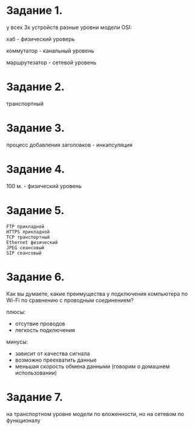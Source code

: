 # Задание 1.

у всех 3х устройств разные уровни модели OSI:

хаб - физический уроверь

коммутатор - канальный уровень

маршрутезатор - сетевой уровень

# Задание 2.

транспортный

# Задание 3.

процесс добавления заголовков - инкапсуляция

# Задание 4.

100 м. - физический уровень

# Задание 5.

    FTP прикладной
    HTTPS прикладной
    TCP транспортный
    Ethernet физический
    JPEG сеансовый
    SIP сеансовый


# Задание 6.

Как вы думаете, какие преимущества у подключения компьютера по Wi-Fi по сравнению с проводным соединением?

плюсы:
 + отсутвие проводов
 + легкость подключения
 
минусы:
 + зависит от качества сигнала
 + возможно преехватить данные
 + меньшая скорость обмена данными (говорим о домашнем использовании)

# Задание 7.
 
на транспортном уровне модели по вложенности, но на сетевом по функционалу
 

